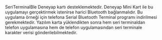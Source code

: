 SeriTerminalBle Deneyap kartı desteklemektedir. Deneyap Mini Kart ile bu uygulamayı gerçektirmek istenirse harici Bluetooth bağlanmalıdır. Bu uygulama örneği için telefona Serial Bluetooth Terminal programı indirilmesi gerekmektedir. Yazılım karta yüklendikten sonra hem seri terminaldan telefon uygulamasına hem de telefon uygulamasından seri terminale karakter verisi gönderilebilmektedir.
